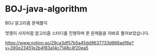 # BOJ-java-algorithm
BOJ 알고리즘 문제풀이

멋쟁이 사자처럼 알고리즘 스터디를 진행하며 푼 문제들을 자바로 풀어보았습니다.

https://www.notion.so/29ca3df57b5a45dd9637733d866ad16e?v=390e23451e2b4f83a14c7148c4f20ea5
